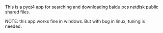 This is a pyqt4 app for searching and downloading baidu pcs netdisk public shared files.

NOTE: this app works fine in windows. But with bug in linux, tuning is needed.
